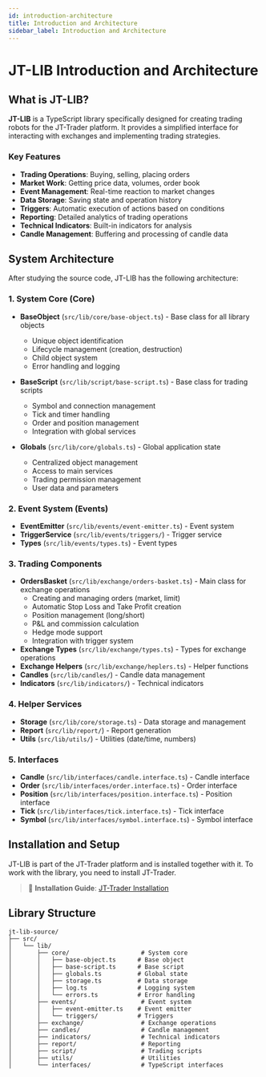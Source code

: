 ```yaml
---
id: introduction-architecture
title: Introduction and Architecture
sidebar_label: Introduction and Architecture
---
```


# JT-LIB Introduction and Architecture

## What is JT-LIB?

**JT-LIB** is a TypeScript library specifically designed for creating trading robots for the JT-Trader platform. It provides a simplified interface for interacting with exchanges and implementing trading strategies.

### Key Features

- **Trading Operations**: Buying, selling, placing orders
- **Market Work**: Getting price data, volumes, order book
- **Event Management**: Real-time reaction to market changes
- **Data Storage**: Saving state and operation history
- **Triggers**: Automatic execution of actions based on conditions
- **Reporting**: Detailed analytics of trading operations
- **Technical Indicators**: Built-in indicators for analysis
- **Candle Management**: Buffering and processing of candle data

## System Architecture

After studying the source code, JT-LIB has the following architecture:

### 1. System Core (Core)
- **BaseObject** (`src/lib/core/base-object.ts`) - Base class for all library objects
  - Unique object identification
  - Lifecycle management (creation, destruction)
  - Child object system
  - Error handling and logging
  
- **BaseScript** (`src/lib/script/base-script.ts`) - Base class for trading scripts
  - Symbol and connection management
  - Tick and timer handling
  - Order and position management
  - Integration with global services

- **Globals** (`src/lib/core/globals.ts`) - Global application state
  - Centralized object management
  - Access to main services
  - Trading permission management
  - User data and parameters

### 2. Event System (Events)
- **EventEmitter** (`src/lib/events/event-emitter.ts`) - Event system
- **TriggerService** (`src/lib/events/triggers/`) - Trigger service
- **Types** (`src/lib/events/types.ts`) - Event types

### 3. Trading Components
- **OrdersBasket** (`src/lib/exchange/orders-basket.ts`) - Main class for exchange operations
  - Creating and managing orders (market, limit)
  - Automatic Stop Loss and Take Profit creation
  - Position management (long/short)
  - P&L and commission calculation
  - Hedge mode support
  - Integration with trigger system
- **Exchange Types** (`src/lib/exchange/types.ts`) - Types for exchange operations
- **Exchange Helpers** (`src/lib/exchange/heplers.ts`) - Helper functions
- **Candles** (`src/lib/candles/`) - Candle data management
- **Indicators** (`src/lib/indicators/`) - Technical indicators

### 4. Helper Services
- **Storage** (`src/lib/core/storage.ts`) - Data storage and management
- **Report** (`src/lib/report/`) - Report generation
- **Utils** (`src/lib/utils/`) - Utilities (date/time, numbers)

### 5. Interfaces
- **Candle** (`src/lib/interfaces/candle.interface.ts`) - Candle interface
- **Order** (`src/lib/interfaces/order.interface.ts`) - Order interface
- **Position** (`src/lib/interfaces/position.interface.ts`) - Position interface
- **Tick** (`src/lib/interfaces/tick.interface.ts`) - Tick interface
- **Symbol** (`src/lib/interfaces/symbol.interface.ts`) - Symbol interface


## Installation and Setup


JT-LIB is part of the JT-Trader platform and is installed together with it. To work with the library, you need to install JT-Trader.

> 📖 **Installation Guide**: [JT-Trader Installation](/docs/installation)

## Library Structure

```
jt-lib-source/
├── src/
│   └── lib/
│       ├── core/                    # System core
│       │   ├── base-object.ts      # Base object
│       │   ├── base-script.ts      # Base script
│       │   ├── globals.ts          # Global state
│       │   ├── storage.ts          # Data storage
│       │   ├── log.ts              # Logging system
│       │   └── errors.ts           # Error handling
│       ├── events/                  # Event system
│       │   ├── event-emitter.ts    # Event emitter
│       │   └── triggers/           # Triggers
│       ├── exchange/                # Exchange operations
│       ├── candles/                 # Candle management
│       ├── indicators/              # Technical indicators
│       ├── report/                  # Reporting
│       ├── script/                  # Trading scripts
│       ├── utils/                   # Utilities
│       └── interfaces/              # TypeScript interfaces
```

